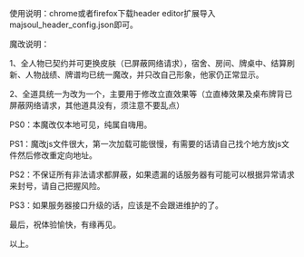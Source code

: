 使用说明：chrome或者firefox下载header editor扩展导入majsoul_header_config.json即可。

魔改说明：

1、全人物已契约并可更换皮肤（已屏蔽网络请求），宿舍、房间、牌桌中、结算刷新、人物战绩、牌谱均已统一魔改，并只改自己形象，他家仍正常显示。

2、全道具统一为改为一个，主要用于修改立直效果等（立直棒效果及桌布牌背已屏蔽网络请求，其他道具没有，须注意不要乱点）

PS0：本魔改仅本地可见，纯属自嗨用。

PS1：魔改js文件很大，第一次加载可能很慢，有需要的话请自己找个地方放js文件然后修改重定向地址。

PS2：不保证所有非法请求都屏蔽，如果遗漏的话服务器有可能可以根据异常请求来封号，请自己把握风险。

PS3：如果服务器接口升级的话，应该是不会跟进维护的了。

最后，祝体验愉快，有缘再见。

以上。
